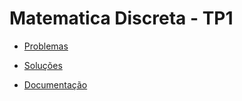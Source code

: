 # Matematica Discreta - TP1

 - [Problemas](./Problemas/ProblemasTP.pdf)

 - [Soluções](./Soluções)

 - [Documentação](doc.pdf)

